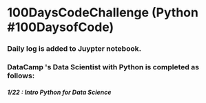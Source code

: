 # 100DaysCodeChallenge (Python #100DaysofCode)
### Daily log is added to Juypter notebook.
### DataCamp 's Data Scientist with Python is completed as follows:
##### 1/22 : Intro Python for Data Science 
